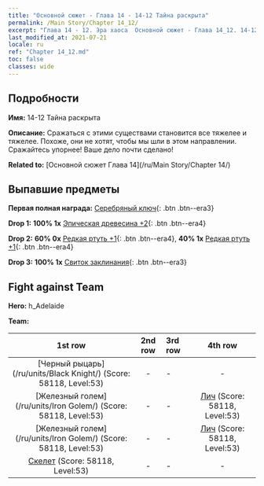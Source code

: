 ```yaml
---
title: "Основной сюжет - Глава 14 - 14-12 Тайна раскрыта"
permalink: /Main Story/Chapter 14_12/
excerpt: "Глава 14 - 12. Эра хаоса  Основной сюжет - Глава 14_12. 14-12 Тайна раскрыта"
last_modified_at: 2021-07-21
locale: ru
ref: "Chapter 14_12.md"
toc: false
classes: wide
---
```


## Подробности

 **Имя:** 14-12 Тайна раскрыта

 **Описание:** Сражаться с этими существами становится все тяжелее и тяжелее. Похоже, они не хотят, чтобы мы шли в этом направлении. Сражайтесь упорнее! Ваше дело почти сделано!

 **Related to:** [Основной сюжет Глава 14](/ru/Main Story/Chapter 14/)

## Выпавшие предметы

 **Первая полная награда:** [Серебряный ключ](/ItemsRU/con_693/){: .btn .btn--era3}

 **Drop 1:** **100% 1x** [Эпическая древесина +2](/ItemsRU/mat_48/){: .btn .btn--era4}

 **Drop 2:** **60% 0x** [Редкая ртуть +1](/ItemsRU/mat_42/){: .btn .btn--era4}, **40% 1x** [Редкая ртуть +1](/ItemsRU/mat_42/){: .btn .btn--era4}

 **Drop 3:** **100% 1x** [Свиток заклинания](/ItemsRU/con_694/){: .btn .btn--era3}


## Fight against Team
 **Hero:** h_Adelaide

 **Team:**


  | 1st row | 2nd row | 3rd row | 4th row |
  |:----:|:----:|:----|:----:|
  | [Черный рыцарь](/ru/units/Black Knight/) (Score: 58118, Level:53)  | - | - | - |
  | [Железный голем](/ru/units/Iron Golem/) (Score: 58118, Level:53)  | - | - | [Лич](/ru/units/Lich/) (Score: 58118, Level:53)  |
  | [Железный голем](/ru/units/Iron Golem/) (Score: 58118, Level:53)  | - | - | [Лич](/ru/units/Lich/) (Score: 58118, Level:53)  |
  | [Скелет](/ru/units/Skeleton/) (Score: 58118, Level:53)  | - | - | - |


